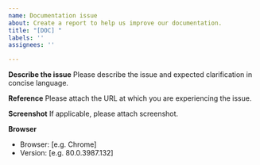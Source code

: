 ```yaml
---
name: Documentation issue
about: Create a report to help us improve our documentation.
title: "[DOC] "
labels: ''
assignees: ''

---
```


**Describe the issue**
Please describe the issue and expected clarification in concise language.

**Reference**
Please attach the URL at which you are experiencing the issue.

**Screenshot**
If applicable, please attach screenshot.

**Browser**
- Browser: [e.g. Chrome]
- Version: [e.g. 80.0.3987.132]
